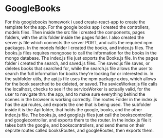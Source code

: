 # GoogleBooks
For this googlebooks homework i used create-react-app to create the template for the app. For the google books app i created the controllers, models files. Then inside the src file i created  the components, pages folders, with the utils folder inside the pages folder. I also created the server.js file which connects the server PORT, and calls the required npm packages. In the models folder I created the books, and index.js files. The books.js files requires mongoose to call the information for the books in the mongo database. The index.js file just exports the Books.js file. In the pages folder i created the search, and saved.js files. The saved.js file saves, or deletes books that searched for, while the search.js file allows the user to search the full information for books they're looking for or interested in. In the subfolder utils, the api.js file uses the npm package axios, which allows for the book searched to be deleted, or saved. The seviceWorker.js file calls the localhost, checks to see if the serviceWorker is actually valid, for the user to navigate thru the app, and to make sure everything behind the scenes in the browser is working correctly. The routes Folder in the index.js has the api routes, and exports the one that is being used. The subfolder inside it is the Api folder, that holds the google, books, and the other index.js file. The books.js, and google.js files just call the bookscontroller, and googlecontroller, and exports them to the router. In the index.js file it takes both the google, and bookscontrollers, and send thems on their seprate routes called booksRoutes, and googleRoutes, then exports them. 
